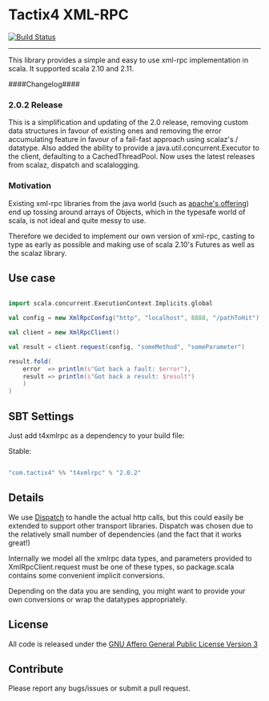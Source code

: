 
# Tactix4 XML-RPC
[![Build Status](https://travis-ci.org/neovahealth/t4xmlrpc.svg?branch=develop)](https://travis-ci.org/neovahealth/t4xmlrpc)

***

This library provides a simple and easy to use xml-rpc implementation in scala. It supported scala 2.10 and 2.11.

####Changelog####

### 2.0.2 Release ###
This is a simplification and updating of the 2.0 release, removing custom data structures in favour of existing
ones and removing the error accumulating feature in favour of a fail-fast approach using scalaz's \/ datatype.
Also added the ability to provide a java.util.concurrent.Executor to the client, defaulting to a CachedThreadPool.
Now uses the latest releases from scalaz, dispatch and scalalogging.



### Motivation

Existing xml-rpc libraries from the java world (such as [apache's offering](http://ws.apache.org/xmlrpc/))
end up tossing around arrays of Objects, which in the typesafe world of scala, is
not ideal and quite messy to use.

Therefore we decided to implement our own version of xml-rpc, casting to type as
early as possible and making use of scala 2.10's Futures as well as the scalaz library.

## Use case

```scala

import scala.concurrent.ExecutionContext.Implicits.global

val config = new XmlRpcConfig("http", "localhost", 8888, "/pathToHit")

val client = new XmlRpcClient()

val result = client.request(config, "someMethod", "someParameter")

result.fold(
    error  => println(s"Got back a fault: $error"),
    result => println(s"Got back a result: $result")
    )
)

```
## SBT Settings

Just add t4xmlrpc as a dependency to your build file:

Stable:

```scala 

"com.tactix4" %% "t4xmlrpc" % "2.0.2"

```

## Details

We use [Dispatch](https://github.com/dispatch/reboot) to handle the actual http calls, but this
could easily be extended to support other transport libraries. Dispatch was chosen due to the
relatively small number of dependencies (and the fact that it works great!)

Internally we model all the xmlrpc data types, and parameters provided to XmlRpcClient.request
must be one of these types, so package.scala contains some convenient implicit conversions.

Depending on the data you are sending, you might want to provide your own
conversions or wrap the datatypes appropriately.

## License

All code is released under the [GNU Affero General Public License Version 3](http://www.gnu.org/licenses/agpl-3.0.html)

## Contribute

Please report any bugs/issues or submit a pull request.
